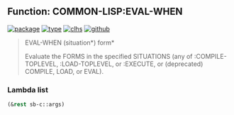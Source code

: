 ## Function: COMMON-LISP:EVAL-WHEN
[![package](https://img.shields.io/badge/Package-COMMON--LISP-5f9ea0.svg?style=social&colorA=999999)](../) [![type](https://img.shields.io/badge/Type-Function-5f9ea0.svg?style=social&colorA=999999)](../#function) [![clhs](https://img.shields.io/badge/CLHS-EVAL--WHEN-5f9ea0.svg?style=social&colorA=999999)](http://www.lispworks.com/documentation/HyperSpec/Body/s_eval_w.htm) [![github](https://img.shields.io/badge/GitHub-View_the_source-5f9ea0.svg?style=social&colorA=999999&logo=github)](https://github.com/sbcl/sbcl/blob/master/src/compiler/info-functions.lisp/) 

> EVAL-WHEN (situation*) form*
> 
> Evaluate the FORMS in the specified SITUATIONS (any of :COMPILE-TOPLEVEL,
> :LOAD-TOPLEVEL, or :EXECUTE, or (deprecated) COMPILE, LOAD, or EVAL).

### Lambda list
```cl
(&rest sb-c::args)
```
